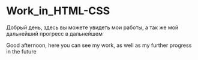 ﻿# Work_in_HTML-CSS
Добрый день, здесь вы можете увидеть мои работы, а так же мой дальнейший прогресс в дальнейшем

Good afternoon, here you can see my work, as well as my further progress in the future
